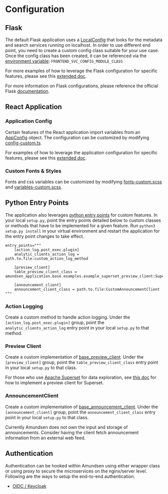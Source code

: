 # Configuration

## Flask
The default Flask application uses a [LocalConfig](https://github.com/lyft/amundsenfrontendlibrary/blob/master/amundsen_application/config.py) that looks for the metadata and search services running on localhost. In order to use different end point, you need to create a custom config class suitable for your use case. Once the config class has been created, it can be referenced via the [environment variable](https://github.com/lyft/amundsenfrontendlibrary/blob/master/amundsen_application/wsgi.py#L5): `FRONTEND_SVC_CONFIG_MODULE_CLASS`

For more examples of how to leverage the Flask configuration for specific features, please see this [extended doc](flask_config.md).

For more information on Flask configurations, please reference the official Flask [documentation](http://flask.pocoo.org/docs/1.0/config/#development-production).


## React Application
### Application Config
Certain features of the React application import variables from an [AppConfig](https://github.com/lyft/amundsenfrontendlibrary/blob/master/amundsen_application/static/js/config/config.ts#L5) object. The configuration can be customized by modifying [config-custom.ts](https://github.com/lyft/amundsenfrontendlibrary/blob/master/amundsen_application/static/js/config/config-custom.ts).

For examples of how to leverage the application configuration for specific features, please see this [extended doc](application_config.md).

### Custom Fonts & Styles
Fonts and css variables can be customized by modifying [fonts-custom.scss](https://github.com/lyft/amundsenfrontendlibrary/blob/master/amundsen_application/static/css/_fonts-custom.scss) and
[variables-custom.scss](https://github.com/lyft/amundsenfrontendlibrary/blob/master/amundsen_application/static/css/_variables-custom.scss).


## Python Entry Points
The application also leverages [python entry points](https://packaging.python.org/specifications/entry-points/) for custom features.
In your local `setup.py`, point the entry points detailed below to custom classes or methods that have to be implemented for a given feature.
Run `python3 setup.py install` in your virtual environment and restart the application for the entry point changes to take effect.

```
entry_points="""
    [action_log.post_exec.plugin]
    analytic_clients_action_log = path.to.file:custom_action_log_method

    [preview_client]
    table_preview_client_class = amundsen_application.base.examples.example_superset_preview_client:SupersetPreviewClient

    [announcement_client]
    announcement_client_class = path.to.file:CustomAnnouncementClient
"""
```

### Action Logging
Create a custom method to handle action logging. Under the `[action_log.post_exec.plugin]` group, point the `analytic_clients_action_log` entry point in your local `setup.py` to that method.

### Preview Client
Create a custom implementation of [base_preview_client](https://github.com/lyft/amundsenfrontendlibrary/blob/master/amundsen_application/base/base_preview_client.py). Under the `[preview_client]` group, point the `table_preview_client_class` entry point in your local `setup.py` to that class.

For those who use [Apache Superset](https://github.com/apache/incubator-superset) for data exploration, see [this doc](https://github.com/lyft/amundsenfrontendlibrary/blob/master/docs/examples/superset_preview_client.md) for how to implement a preview client for Superset.

### AnnouncementClient
Create a custom implementation of [base_announcement_client](https://github.com/lyft/amundsenfrontendlibrary/blob/master/amundsen_application/base/base_announcement_client.py). Under the `[announcement_client]` group, point the `announcement_client_class` entry point in your local `setup.py` to that class.

Currently Amundsen does not own the input and storage of announcements. Consider having the client fetch announcement information from an external web feed.

## Authentication
Authentication can be hooked within Amundsen using either wrapper class or using proxy to secure the microservices
on the nginx/server level. Following are the ways to setup the end-to-end authentication.
- [OIDC / Keycloak](authentication/oidc.md)
